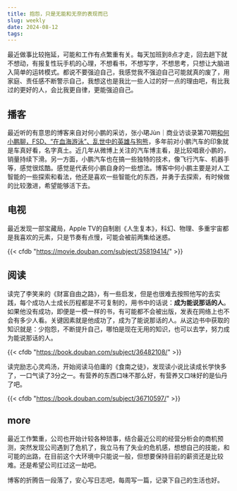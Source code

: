 ```yaml
---
title: 抱怨，只是无能和无奈的表现而已
slug: weekly
date: 2024-08-12
tags:
---
```

最近做事比较拖延，可能和工作有点繁重有关。每天加班到8点才走，回去趟下就不想动，有报复性玩手机的心理，不想看书，不想写字，不想思考，只想让大脑进入简单的运转模式。都说不要强迫自己，我感觉我不强迫自己可能就真的废了，用家庭、责任感不断警示自己，我想这也是我比一些人过的好一点的理由吧，有比我过的更好的人，会比我更自律，更能强迫自己。

<!--more-->
## 播客

最近听的有意思的博客来自对何小鹏的采访，张小珺Jùn｜商业访谈录第70期[和何小鹏聊，FSD、“在血海游泳”、乱世中的英雄与狗熊](https://www.xiaoyuzhoufm.com/episode/6695032837236c546e4c2e0f)，多年前对小鹏汽车的印象就是车真好看，名字真土。近几年从微博上关注的汽车博主看，是比较唱衰小鹏的，销量持续下滑。另一方面，小鹏汽车也在搞一些独特的技术，像飞行汽车、机器手等，感觉很炫酷。感觉是代表何小鹏自身的一些想法。博客中何小鹏主要是对人工智能的一些探索和看法，他还是喜欢一些智能化的东西，并勇于去探索，有时候做的比较激进，希望能够活下去。

## 电视

最近发现一部宝藏局，Apple TV的自制剧《人生复本》，科幻、物理、多重宇宙都是我喜欢的元素，只是节奏有点慢，可能会被前两集给迷惑。

{{< cfdb "https://movie.douban.com/subject/35819414/" >}}

## 阅读

读完了李笑来的《财富自由之路》，有一些启发，但是也很难去按照他写的去实践，每个成功人士成长历程都是不可复制的，用书中的话说：**成为能说那话的人**。如果他没有成功，即便是一模一样的书，有可能都不会被出版，发表在网络上也不会有多少人看。关键因素就是他成功了，成为了能说那话的人。从这边书中获取的知识就是：少抱怨，不断提升自己，哪怕是现在无用的知识，也可以去学，努力成为能说那话的人。

{{< cfdb "https://book.douban.com/subject/36482108/" >}}

读完励志心灵鸡汤，开始阅读马伯庸的《食南之徒》，发现读小说比读成长学快多了，一口气读了3分之一。有营养的东西口味不那么好，有营养又口味好的是仙丹了吧。

{{< cfdb "https://book.douban.com/subject/36710597/" >}}

## more

最近工作繁重，公司也开始计较各种琐事，结合最近公司的经营分析会的商机预测，突然发现公司遇到了危机了，我立马有了失业的危机感，想想自己的技能，和可能的出路，在目前这个大环境中只能说一般，但想要保持目前的薪资还是比较难。还是希望公司扛过这一劫吧。

博客的折腾告一段落了，安心写日志吧，每周写一篇，记录下自己的生活也好。